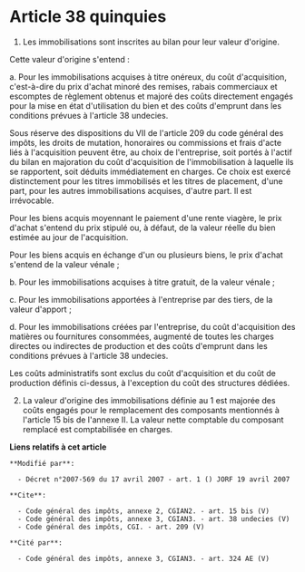 # Article 38 quinquies

1. Les immobilisations sont inscrites au bilan pour leur valeur d'origine. 

Cette valeur d'origine s'entend : 

a. Pour les immobilisations acquises à titre onéreux, du coût d'acquisition, c'est-à-dire du prix d'achat minoré des remises,
rabais commerciaux et escomptes de règlement obtenus et majoré des coûts directement engagés pour la mise en état
d'utilisation du bien et des coûts d'emprunt dans les conditions prévues à l'article 38 undecies. 

Sous réserve des dispositions du VII de l'article 209 du code général des impôts, les droits de mutation, honoraires ou
commissions et frais d'acte liés à l'acquisition peuvent être, au choix de l'entreprise, soit portés à l'actif du bilan en
majoration du coût d'acquisition de l'immobilisation à laquelle ils se rapportent, soit déduits immédiatement en charges. Ce
choix est exercé distinctement pour les titres immobilisés et les titres de placement, d'une part, pour les autres
immobilisations acquises, d'autre part. Il est irrévocable. 

Pour les biens acquis moyennant le paiement d'une rente viagère, le prix d'achat s'entend du prix stipulé ou, à défaut, de la
valeur réelle du bien estimée au jour de l'acquisition. 

Pour les biens acquis en échange d'un ou plusieurs biens, le prix d'achat s'entend de la valeur vénale ; 

b. Pour les immobilisations acquises à titre gratuit, de la valeur vénale ; 

c. Pour les immobilisations apportées à l'entreprise par des tiers, de la valeur d'apport ; 

d. Pour les immobilisations créées par l'entreprise, du coût d'acquisition des matières ou fournitures consommées, augmenté
de toutes les charges directes ou indirectes de production et des coûts d'emprunt dans les conditions prévues à l'article 38
undecies. 

Les coûts administratifs sont exclus du coût d'acquisition et du coût de production définis ci-dessus, à l'exception du coût
des structures dédiées. 

2. La valeur d'origine des immobilisations définie au 1 est majorée des coûts engagés pour le remplacement des composants
mentionnés à l'article 15 bis de l'annexe II. La valeur nette comptable du composant remplacé est comptabilisée en charges.

**Liens relatifs à cet article**

	**Modifié par**:

	  - Décret n°2007-569 du 17 avril 2007 - art. 1 () JORF 19 avril 2007

	**Cite**:

	  - Code général des impôts, annexe 2, CGIAN2. - art. 15 bis (V)
	  - Code général des impôts, annexe 3, CGIAN3. - art. 38 undecies (V)
	  - Code général des impôts, CGI. - art. 209 (V)

	**Cité par**:

	  - Code général des impôts, annexe 3, CGIAN3. - art. 324 AE (V)
